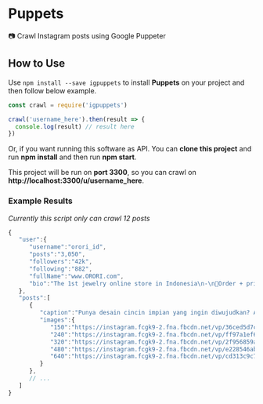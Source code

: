 # Puppets

📷 Crawl Instagram posts using Google Puppeter

## How to Use

Use `npm install --save igpuppets` to install **Puppets** on your project and then follow below example.

```js
const crawl = require('igpuppets')

crawl('username_here').then(result => {
  console.log(result) // result here
})
```

Or, if you want running this software as API. You can **clone this project** and run **npm install** and then run **npm start**.

This project will be run on **port 3300**, so you can crawl on **http://localhost:3300/u/username_here**.

### Example Results

_Currently this script only can crawl 12 posts_

```js
{
   "user":{
      "username":"orori_id",
      "posts":"3,050",
      "followers":"42k",
      "following":"882",
      "fullName":"www.ORORI.com",
      "bio":"The 1st jewelry online store in Indonesia\n-\n💍Order + pricelist:\nWeb: www.orori.com\nWA: 082210009898\nLINE@: @orori_id\n-\nGratis voucher 500rb Body Shop\nbit.ly/TBS500-IG"
   },
   "posts":[
      {
         "caption":"Punya desain cincin impian yang ingin diwujudkan? Anda bisa lho memesan perhiasan custom di ORORI, lho! Siapkan desain perhiasan impian Anda, infokan ke tim sales kami dan tunggu hingga proses produksi selesai. Cincin dengan desain impian pun bukan lagi wacana, bukan? [code: Custom Ring]\n-\n-\n-\n#ORORICustomRing #ORORIWomensRing #cincinberlian #cincincustom #cincinemas #cincintunangan #cincinunik #diamondring #engagementring #diamondring #customring #whitegoldring #orori #orori_id #jewelleryindonesia",
         "images":{
            "150":"https://instagram.fcgk9-2.fna.fbcdn.net/vp/36ced5d7c3b7c30f581ad158231a5224/5C2E489F/t51.2885-15/e35/s150x150/40954269_321470511944803_611239412123048484_n.jpg",
            "240":"https://instagram.fcgk9-2.fna.fbcdn.net/vp/ff97a1ef6a72197e52ff9deac6a3189b/5C217B2A/t51.2885-15/e35/s240x240/40954269_321470511944803_611239412123048484_n.jpg",
            "320":"https://instagram.fcgk9-2.fna.fbcdn.net/vp/2f956859ae1116392ecddff8895fe4d1/5C3C8C92/t51.2885-15/e35/s320x320/40954269_321470511944803_611239412123048484_n.jpg",
            "480":"https://instagram.fcgk9-2.fna.fbcdn.net/vp/e228546abd0439178fec1c533956f5e8/5C2F33CE/t51.2885-15/e35/s480x480/40954269_321470511944803_611239412123048484_n.jpg",
            "640":"https://instagram.fcgk9-2.fna.fbcdn.net/vp/cd313c9c7918a6632bb20c6ade75df76/5C20367E/t51.2885-15/sh0.08/e35/s640x640/40954269_321470511944803_611239412123048484_n.jpg"
         }
      },
      // ...
   ]
}
```